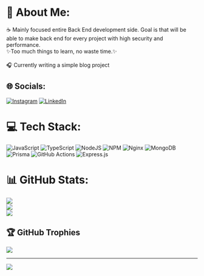 # 💫 About Me:
☕ Mainly focused entire Back End development side. Goal is that will be able to make back end for every project with high security and performance.<br>✨Too much things to learn, no waste time.✨<br><br>🎧 Currently writing a simple blog project


## 🌐 Socials:
[![Instagram](https://img.shields.io/badge/Instagram-%23E4405F.svg?logo=Instagram&logoColor=white)](https://instagram.com/codequinox) [![LinkedIn](https://img.shields.io/badge/LinkedIn-%230077B5.svg?logo=linkedin&logoColor=white)](https://linkedin.com/in/acupoflie) 

# 💻 Tech Stack:
![JavaScript](https://img.shields.io/badge/javascript-%23323330.svg?style=for-the-badge&logo=javascript&logoColor=%23F7DF1E) ![TypeScript](https://img.shields.io/badge/typescript-%23007ACC.svg?style=for-the-badge&logo=typescript&logoColor=white) ![NodeJS](https://img.shields.io/badge/node.js-6DA55F?style=for-the-badge&logo=node.js&logoColor=white) ![NPM](https://img.shields.io/badge/NPM-%23CB3837.svg?style=for-the-badge&logo=npm&logoColor=white) ![Nginx](https://img.shields.io/badge/nginx-%23009639.svg?style=for-the-badge&logo=nginx&logoColor=white) ![MongoDB](https://img.shields.io/badge/MongoDB-%234ea94b.svg?style=for-the-badge&logo=mongodb&logoColor=white) ![Prisma](https://img.shields.io/badge/Prisma-3982CE?style=for-the-badge&logo=Prisma&logoColor=white) ![GitHub Actions](https://img.shields.io/badge/github%20actions-%232671E5.svg?style=for-the-badge&logo=githubactions&logoColor=white) ![Express.js](https://img.shields.io/badge/express.js-%23404d59.svg?style=for-the-badge&logo=express&logoColor=%2361DAFB)
# 📊 GitHub Stats:
![](https://github-readme-stats.vercel.app/api?username=acupoflie&theme=aura&hide_border=false&include_all_commits=false&count_private=true)<br/>
![](https://github-readme-streak-stats.herokuapp.com/?user=acupoflie&theme=aura&hide_border=false)<br/>
![](https://github-readme-stats.vercel.app/api/top-langs/?username=acupoflie&theme=aura&hide_border=false&include_all_commits=false&count_private=true&layout=compact)

## 🏆 GitHub Trophies
![](https://github-profile-trophy.vercel.app/?username=acupoflie&theme=algolia&no-frame=false&no-bg=false&margin-w=4)

---
[![](https://visitcount.itsvg.in/api?id=acupoflie&icon=5&color=8)](https://visitcount.itsvg.in)

<!-- Proudly created with GPRM ( https://gprm.itsvg.in ) -->
